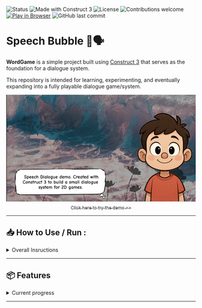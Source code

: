 ![Status](https://img.shields.io/badge/status-under--development-yellow)
![Made with Construct 3](https://img.shields.io/badge/built%20with-Construct%203-blue?logo=construct3)
![License](https://img.shields.io/badge/license-TBD-lightgrey)
![Contributions welcome](https://img.shields.io/badge/contributions-welcome-brightgreen)
[![Play in Browser](https://img.shields.io/badge/Play--Now-Browser-green?logo=google-chrome&logoColor=white)](https://hielo777.github.io/SpeechBubble/)
![GitHub last commit](https://img.shields.io/github/last-commit/hielo777/SpeechBubble)

<a id="readme-top"></a>

# Speech Bubble 💬🗣️

**WordGame** is a simple project built using [Construct 3](https://www.construct.net/) that serves as the foundation for a dialogue system.

This repository is intended for learning, experimenting, and eventually expanding into a fully playable dialogue game/system.

<p align="center">
  <a href="https://hielo777.github.io/SpeechBubble/">
    <img src="demoScreenshot.png" alt="Speech bubble in Construct 3" />
  </a>
  <br />
  <a href="https://hielo777.github.io/SpeechBubble/">
    <sub>Click here to try the demo >></sub>
  </a>
</p>

---
 ##  📥 How to Use / Run :
<details>
<summary> Overall Insructions </summary>


1. Open the project with **Construct 3** (https://editor.construct.net/).
2. Select the PrepDialogue Layout
3. Run the layout or preview the project.
4. The game will prompt you to load the dialogue, and background.
5. Presss the "Ready" button, in the upper right corner.
6. Press the Space Bar to move forward in the dialogue.

> Make sure you have access to the internet or a licensed version of Construct 3 if using features that require it.
>> The basic versions of this projects should be under the free version restrictions, to allow anyone to check it out

<p align="right">(<a href="#readme-top">⬆  back to top  ⬆</a>)</p>
</details>

---

##  📦 Features

<details>
<summary> Current progress </summary>

- Load a custom dialogue at the start of the demo
    - Every line in the dialogue should be separated by an end of line character
    - Every line will displayed inside a speech bubble
    - Dialogue lines should be limited to 50 to 80 characters
- Load a custom background image at the start of the demo
- Once the dialogue is loaded, the animated character will "talk" using the scripted dialogue
- Use the space bar to display the next line in the Dialogue
- Simplified the game events from the original demo by @ViridinoStudios, keeping only the logic needed for the speech bubble demo
    - In progress. Should simplify even more!!
- Working demo exported and published in the project's repo



<p align="right">(<a href="#readme-top">⬆  back to top  ⬆</a>)</p>
</details>

---
